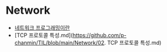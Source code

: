 # Network



* [네트워크 프로그래밍이란](https://github.com/p-chanmin/TIL/blob/main/Network/01.%20%EB%84%A4%ED%8A%B8%EC%9B%8C%ED%81%AC%20%ED%94%84%EB%A1%9C%EA%B7%B8%EB%9E%98%EB%B0%8D%EC%9D%B4%EB%9E%80.md)
* [TCP 프로토콜 특성.md](https://github.com/p-chanmin/TIL/blob/main/Network/02. TCP 프로토콜 특성.md)

